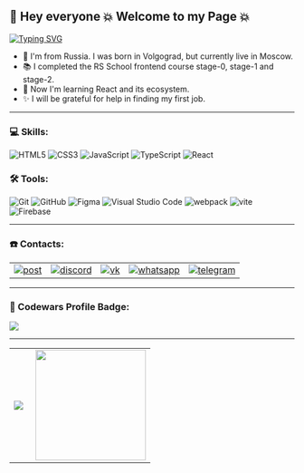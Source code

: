 ## 👋 Hey everyone 💥 Welcome to my Page 💥

[![Typing SVG](https://readme-typing-svg.herokuapp.com?font=monospace&color=%23000000&center=true&multiline=true&width=1000&height=60&lines=My+name+is+Artyom;I'm+a+junior+frontend+developer+😄)](https://git.io/typing-svg)

- 🌱 I'm from Russia. I was born in Volgograd, but currently live in Mosсow.
- 📚 I completed the RS School frontend course stage-0, stage-1 and stage-2.
- 🔭 Now I'm learning React and its ecosystem.
- ✨ I will be grateful for help in finding my first job.

---

### 💻 Skills:

![HTML5](https://img.shields.io/badge/html5-%23E34F26.svg?style=for-the-badge&logo=html5&logoColor=white) ![CSS3](https://img.shields.io/badge/css3-%231572B6.svg?style=for-the-badge&logo=css3&logoColor=white) ![JavaScript](https://img.shields.io/badge/javascript-%23323330.svg?style=for-the-badge&logo=javascript&logoColor=%23F7DF1E) ![TypeScript](https://img.shields.io/badge/typescript-%23323330.svg?style=for-the-badge&logo=typescript&logoColor=%23007acc) 
![React](https://img.shields.io/badge/react-%2320232a.svg?style=for-the-badge&logo=react&logoColor=%2361DAFB)

### 🛠 Tools:

![Git](https://img.shields.io/badge/git-%23F05033.svg?style=for-the-badge&logo=git&logoColor=white) ![GitHub](https://img.shields.io/badge/github-%23121011.svg?style=for-the-badge&logo=github&logoColor=white) ![Figma](https://img.shields.io/badge/figma-%23F24E1E.svg?style=for-the-badge&logo=figma&logoColor=white) ![Visual Studio Code](https://img.shields.io/badge/VS%20Code-0078d7.svg?style=for-the-badge&logo=visual-studio-code&logoColor=white) ![webpack](https://img.shields.io/badge/webpack-%237289DA.svg?style=for-the-badge&logo=webpack&logoColor=%23ffffff) ![vite](https://img.shields.io/badge/vite-%23A400FF.svg?style=for-the-badge&logo=vite&logoColor=%23FFD600) ![Firebase](https://img.shields.io/badge/firebase-%23039BE5.svg?style=for-the-badge&logo=firebase)

---

 ### ☎️ Contacts:

<table>
  <tr>
    <td>
      <a href="mailto:fizrukaleksikov@gmail.com" >
        <img align="center" src="https://img.shields.io/badge/Post-Gmail-D14836??style=flat-square&logo=gmail" alt="post">
      </a>
    </td>
    <td>
      <a href="https://discord.com" >
        <img align="center" src="https://img.shields.io/badge/-rtinit%237770-7289DA??style=flat-square&logo=discord&logoColor=white" target="_blank" alt="discord">
      </a>
    </td>
    <td>
      <a href="https://vk.com/rtinit">
        <img align="center" src="https://img.shields.io/badge/-rtinit-0077FF??style=flat-square&logo=vk&logoColor=white" target="_blank" alt="vk">
      </a> 
    </td>
    <td>
      <a href="https://api.whatsapp.com/send?phone=+79176488980">
        <img align="center" src="https://img.shields.io/badge/-WhatsApp-43d854??style=flat-square&logo=whatsapp&logoColor=white" target="_blank" alt="whatsapp">
      </a> 
    </td>
    <td>
       <a href="https://t.me/rtinit">
         <img align="center" src="https://img.shields.io/badge/-rtinit-0088CC??style=flat-square&logo=telegram&logoColor=white" target="_blank" alt="telegram">
       </a> 
     </td>
  </tr>
</table>

---

### 💪 Codewars Profile Badge:

<img align="center" src="https://www.codewars.com/users/rtinit/badges/large">

---

<table>
  <tr>
    <td>
      <img align="left" src="https://github-readme-stats.vercel.app/api?username=rtinit&show_icons=true&count_private=true&theme=tokyonight">
    </td>
    <td>
      <img height="195px" align="right" src="https://github-readme-stats-eight-theta.vercel.app/api/top-langs/?username=rtinit&theme=tokyonight&layout=compact" />
    </td>
  </tr>
<table>








<!--
**RTinIT/rtinit** is a ✨ _special_ ✨ repository because its `README.md` (this file) appears on your GitHub profile.

Here are some ideas to get you started:

- 🔭 I’m currently working on ...
- 🌱 I’m currently learning ...
- 👯 I’m looking to collaborate on ...
- 🤔 I’m looking for help with ...
- 💬 Ask me about ...
- 📫 How to reach me: ...
- 😄 Pronouns: ...
- ⚡ Fun fact: ...
-->
